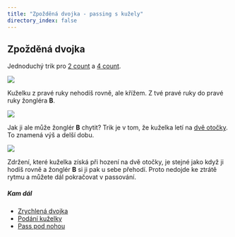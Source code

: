 ```yaml
---
title: "Zpožděná dvojka - passing s kužely"
directory_index: false
---
```


## Zpožděná dvojka


Jednoduchý trik pro <a href="2count.html" title="Rychlejší passování.">2 count</a> a <a href="4count.html" title="Základ passování.">4 count</a>.

![](img/k/kuzely-passing-zpozdenadvojkaa.png)

Kuželku z pravé ruky nehodíš rovně, ale křížem. Z tvé pravé ruky do pravé ruky žongléra **B**.

![](img/k/kuzely-passing-zpozdenadvojkab.png)

Jak ji ale může žonglér **B** chytit? Trik je v tom, že kuželka letí na <a href="/kuzely/passing/hody.html#double" title="Hod na dvě otočky.">dvě otočky</a>. To znamená výš a delší dobu.

![](img/k/kuzely-passing-zpozdenadvojkac.png)

Zdržení, které kuželka získá při hození na dvě otočky, je stejné jako když ji hodíš rovně a žonglér **B** si ji pak u sebe přehodí. Proto nedojde ke ztrátě rytmu a můžete dál pokračovat v passování.


##### Kam dál

- [Zrychlená dvojka](/kuzely/passing/zrychlena-dvojka.html "Trik pro ozvláštnění 2 count nebo 4 count")
- [Podání kuželky](/kuzely/passing/podani-kuzelky.html "Podání kuželky při passování")
- [Pass pod nohou](/kuzely/passing/podnohou.html "Házení kuželky pod nohou")
